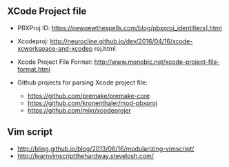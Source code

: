 ## XCode Project file

* PBXProj ID:
https://pewpewthespells.com/blog/pbxproj_identifiers].html

* Xcodeproj:
http://neurocline.github.io/dev/2016/04/16/xcode-xcworkspace-and-xcodep roj.html

* Xcode Project File Format:
http://www.monobjc.net/xcode-project-file-format.html

* Github projects for parsing Xcode project file:
    - https://github.com/premake/premake-core
    - https://github.com/kronenthaler/mod-pbxproj
    - https://github.com/mikr/xcodeprojer

## Vim script

* http://bling.github.io/blog/2013/08/16/modularizing-vimscript/
* http://learnvimscriptthehardway.stevelosh.com/
